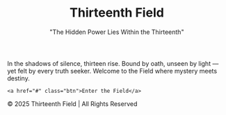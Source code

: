 <!DOCTYPE html>
<html lang="en">
<head>
  <meta charset="UTF-8">
  <meta name="viewport" content="width=device-width, initial-scale=1.0">
  <title>Thirteenth Field</title>
  <link rel="stylesheet" href="style.css">
</head>
<body>
  <div class="overlay"></div>
  <header>
    <h1>Thirteenth Field</h1>
    <p class="subtitle">"The Hidden Power Lies Within the Thirteenth"</p>
  </header>

  <main>
    <section class="intro">
      <p>In the shadows of silence, thirteen rise.  
      Bound by oath, unseen by light — yet felt by every truth seeker.  
      Welcome to the Field where mystery meets destiny.</p>
    </section>

    <a href="#" class="btn">Enter the Field</a>
  </main>

  <footer>
    <p>© 2025 Thirteenth Field | All Rights Reserved</p>
  </footer>
</body>
</html>
